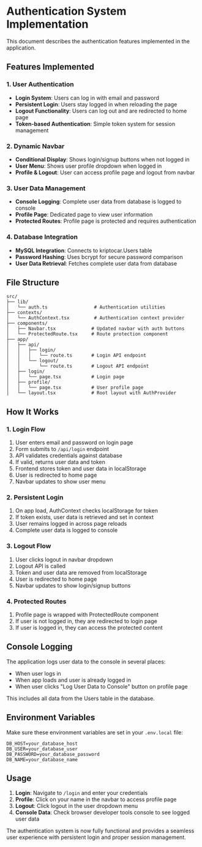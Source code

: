 # Authentication System Implementation

This document describes the authentication features implemented in the application.

## Features Implemented

### 1. User Authentication
- **Login System**: Users can log in with email and password
- **Persistent Login**: Users stay logged in when reloading the page
- **Logout Functionality**: Users can log out and are redirected to home page
- **Token-based Authentication**: Simple token system for session management

### 2. Dynamic Navbar
- **Conditional Display**: Shows login/signup buttons when not logged in
- **User Menu**: Shows user profile dropdown when logged in
- **Profile & Logout**: User can access profile page and logout from navbar

### 3. User Data Management
- **Console Logging**: Complete user data from database is logged to console
- **Profile Page**: Dedicated page to view user information
- **Protected Routes**: Profile page is protected and requires authentication

### 4. Database Integration
- **MySQL Integration**: Connects to kriptocar.Users table
- **Password Hashing**: Uses bcrypt for secure password comparison
- **User Data Retrieval**: Fetches complete user data from database

## File Structure

```
src/
├── lib/
│   └── auth.ts                 # Authentication utilities
├── contexts/
│   └── AuthContext.tsx         # Authentication context provider
├── components/
│   ├── Navbar.tsx             # Updated navbar with auth buttons
│   └── ProtectedRoute.tsx     # Route protection component
├── app/
│   ├── api/
│   │   ├── login/
│   │   │   └── route.ts       # Login API endpoint
│   │   └── logout/
│   │       └── route.ts       # Logout API endpoint
│   ├── login/
│   │   └── page.tsx           # Login page
│   ├── profile/
│   │   └── page.tsx           # User profile page
│   └── layout.tsx             # Root layout with AuthProvider
```

## How It Works

### 1. Login Flow
1. User enters email and password on login page
2. Form submits to `/api/login` endpoint
3. API validates credentials against database
4. If valid, returns user data and token
5. Frontend stores token and user data in localStorage
6. User is redirected to home page
7. Navbar updates to show user menu

### 2. Persistent Login
1. On app load, AuthContext checks localStorage for token
2. If token exists, user data is retrieved and set in context
3. User remains logged in across page reloads
4. Complete user data is logged to console

### 3. Logout Flow
1. User clicks logout in navbar dropdown
2. Logout API is called
3. Token and user data are removed from localStorage
4. User is redirected to home page
5. Navbar updates to show login/signup buttons

### 4. Protected Routes
1. Profile page is wrapped with ProtectedRoute component
2. If user is not logged in, they are redirected to login page
3. If user is logged in, they can access the protected content

## Console Logging

The application logs user data to the console in several places:
- When user logs in
- When app loads and user is already logged in
- When user clicks "Log User Data to Console" button on profile page

This includes all data from the Users table in the database.

## Environment Variables

Make sure these environment variables are set in your `.env.local` file:
```
DB_HOST=your_database_host
DB_USER=your_database_user
DB_PASSWORD=your_database_password
DB_NAME=your_database_name
```

## Usage

1. **Login**: Navigate to `/login` and enter your credentials
2. **Profile**: Click on your name in the navbar to access profile page
3. **Logout**: Click logout in the user dropdown menu
4. **Console Data**: Check browser developer tools console to see logged user data

The authentication system is now fully functional and provides a seamless user experience with persistent login and proper session management. 